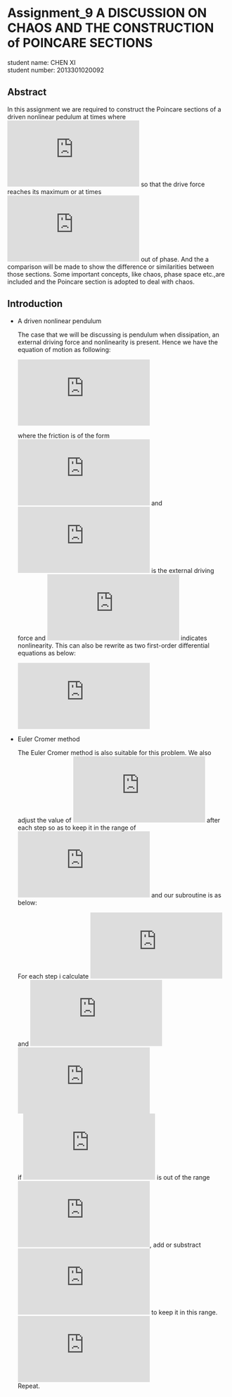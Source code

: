 # Assignment_9 A DISCUSSION ON CHAOS AND THE CONSTRUCTION of POINCARE SECTIONS
student name: CHEN XI<br>
student number: 2013301020092

## Abstract 
In this assignment we are required to construct the Poincare sections of a driven nonlinear pedulum at times where  ![](http://latex.codecogs.com/gif.latex?%5COmega_Dt%3D%5Cfrac%7B%5Cpi%20%7D%7B2%7D&plus;2%5Cpi%20n) so that the drive force reaches its maximum or at times ![](http://latex.codecogs.com/gif.latex?%5Cpi%20/4) out of phase. And the a comparison will be made to show the difference or similarities between those sections. Some important concepts, like chaos, phase space etc.,are included and the Poincare section is adopted to deal with chaos.


## Introduction
* A driven nonlinear pendulum<br>
  
  The case that we will be discussing is pendulum when dissipation, an external driving force and nonlinearity is present. Hence we have the equation of motion as following:<br>

  ![](http://latex.codecogs.com/gif.latex?%5Cfrac%7Bd%5E2%20%5Ctheta%7D%7Bdt%5E2%7D%3D-%5Cfrac%7Bg%7D%7Bl%7Dsin%20%5Ctheta%20&plus;q%5Cfrac%7Bd%20%5Ctheta%7D%7Bdt%7D&plus;F_Dsin%28%5COmega_Dt%29)
  
  where the friction is of the form ![](http://latex.codecogs.com/gif.latex?q%5Cfrac%7Bd%20%5Ctheta%7D%7Bdt%7D) and ![](http://latex.codecogs.com/gif.latex?F_Dsin%28%5COmega_Dt%29) is the external driving force and ![](http://latex.codecogs.com/gif.latex?-%5Cfrac%7Bg%7D%7Bl%7Dsin%5Ctheta) indicates nonlinearity. This can also be rewrite as two first-order differential equations as below:
  
  ![](http://latex.codecogs.com/gif.latex?%5Cbegin%7Bmatrix%7D%20%5Cfrac%7Bd%5Comega%7D%7Bdt%7D%3D-%5Cfrac%7Bg%7D%7Bl%7Dsin%5Ctheta%20-q%5Cfrac%7Bd%5Ctheta%7D%7Bdt%7D&plus;F_Dsin%28%5COmega_Dt%29%5C%5C%20%5Cfrac%7Bd%5Ctheta%7D%7Bdt%7D%3D%5Comega%20%5Cend%7Bmatrix%7D)
  
* Euler Cromer method<br>
  
  The Euler Cromer method is also suitable for this problem. We also adjust the value of ![](http://latex.codecogs.com/gif.latex?%5Ctheta) after each step so as to keep it in the range of ![](http://latex.codecogs.com/gif.latex?%5B%5Cpi%2C-%5Cpi%5D) and our subroutine is as below:
  
  
  For each step i calculate ![](http://latex.codecogs.com/gif.latex?%5Comega) and ![](http://latex.codecogs.com/gif.latex?%5Ctheta)<br>
  ![](http://latex.codecogs.com/gif.latex?%5Cbegin%7Bmatrix%7D%20%5Comega_%7Bi&plus;1%7D%3D%5Comega_i-%5B%28g/l%29sin%5Ctheta_i-q%5Comega_i&plus;F_Dsin%28%5COmega_Dt_i%29%5D%5CDelta%20t%5C%5C%20%5Ctheta_%7Bi&plus;1%7D%3D%5Ctheta_i%20&plus;%5Comega_%7Bi&plus;1%7D%5CDelta%20t%20%5Cend%7Bmatrix%7D)<br>
  if ![](http://latex.codecogs.com/gif.latex?%5Ctheta_%7Bi&plus;1%7D) is out of the range ![](http://latex.codecogs.com/gif.latex?%5B%5Cpi%2C-%5Cpi%5D), add or substract ![](http://latex.codecogs.com/gif.latex?2%5Cpi) to keep it in this range.<br>
  ![](http://latex.codecogs.com/gif.latex?t_%7Bi&plus;1%7D%3Dt_i&plus;%5CDelta%20t)<br>
  Repeat.
  




























